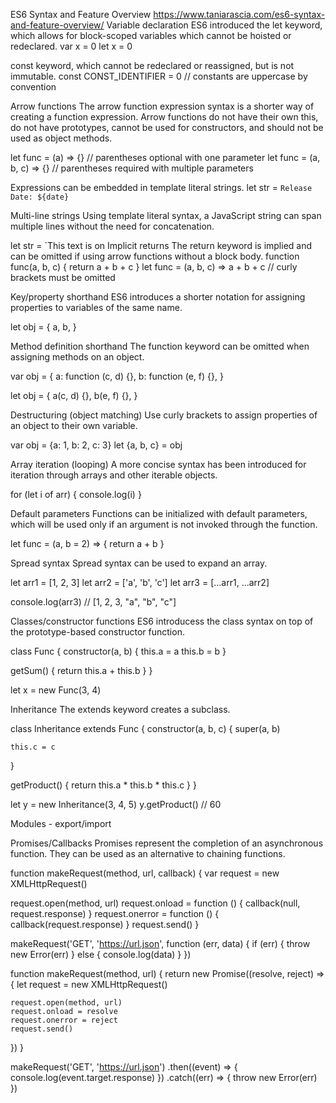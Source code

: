 ES6 Syntax and Feature Overview
https://www.taniarascia.com/es6-syntax-and-feature-overview/
Variable declaration
ES6 introduced the let keyword, which allows for block-scoped variables which cannot be hoisted or redeclared.
var x = 0
let x = 0

const keyword, which cannot be redeclared or reassigned, but is not immutable.
const CONST_IDENTIFIER = 0 // constants are uppercase by convention

Arrow functions
The arrow function expression syntax is a shorter way of creating a function expression. Arrow functions do not have 
their own this, do not have prototypes, cannot be used for constructors, and should not be used as object methods.


let func = (a) => {} // parentheses optional with one parameter
let func = (a, b, c) => {} // parentheses required with multiple parameters

Expressions can be embedded in template literal strings.
let str = `Release Date: ${date}`

Multi-line strings
Using template literal syntax, a JavaScript string can span multiple lines without the need for concatenation.

let str = `This text
            is on
Implicit returns
The return keyword is implied and can be omitted if using arrow functions without a block body.
function func(a, b, c) {
  return a + b + c
}
let func = (a, b, c) => a + b + c // curly brackets must be omitted

Key/property shorthand
ES6 introduces a shorter notation for assigning properties to variables of the same name.

let obj = {
  a,
  b,
}

Method definition shorthand
The function keyword can be omitted when assigning methods on an object.

var obj = {
  a: function (c, d) {},
  b: function (e, f) {},
}

let obj = {
  a(c, d) {},
  b(e, f) {},
}

Destructuring (object matching)
Use curly brackets to assign properties of an object to their own variable.

var obj = {a: 1, b: 2, c: 3}
let {a, b, c} = obj

Array iteration (looping)
A more concise syntax has been introduced for iteration through arrays and other iterable objects.

for (let i of arr) {
  console.log(i)
}

Default parameters
Functions can be initialized with default parameters, which will be used only if an argument is not invoked through the function.

let func = (a, b = 2) => {
  return a + b
}

Spread syntax
Spread syntax can be used to expand an array.

let arr1 = [1, 2, 3]
let arr2 = ['a', 'b', 'c']
let arr3 = [...arr1, ...arr2]

console.log(arr3) // [1, 2, 3, "a", "b", "c"]

Classes/constructor functions
ES6 introducess the class syntax on top of the prototype-based constructor function.

class Func {
  constructor(a, b) {
    this.a = a
    this.b = b
  }

  getSum() {
    return this.a + this.b
  }
}

let x = new Func(3, 4)

Inheritance
The extends keyword creates a subclass.

class Inheritance extends Func {
  constructor(a, b, c) {
    super(a, b)

    this.c = c
  }

  getProduct() {
    return this.a * this.b * this.c
  }
}

let y = new Inheritance(3, 4, 5)
y.getProduct() // 60

Modules - export/import

<script src="export.js"></script>
<script type="module" src="import.js"></script>

Promises/Callbacks
Promises represent the completion of an asynchronous function. They can be used as an alternative to chaining functions.

function makeRequest(method, url, callback) {
  var request = new XMLHttpRequest()

  request.open(method, url)
  request.onload = function () {
    callback(null, request.response)
  }
  request.onerror = function () {
    callback(request.response)
  }
  request.send()
}

makeRequest('GET', 'https://url.json', function (err, data) {
  if (err) {
    throw new Error(err)
  } else {
    console.log(data)
  }
})

function makeRequest(method, url) {
  return new Promise((resolve, reject) => {
    let request = new XMLHttpRequest()

    request.open(method, url)
    request.onload = resolve
    request.onerror = reject
    request.send()
  })
}

makeRequest('GET', 'https://url.json')
  .then((event) => {
    console.log(event.target.response)
  })
  .catch((err) => {
    throw new Error(err)
  })